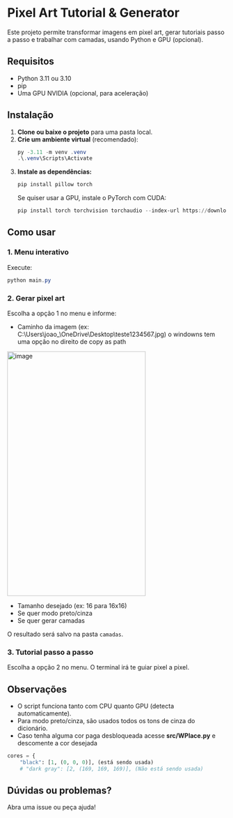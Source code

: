 # Pixel Art Tutorial & Generator

Este projeto permite transformar imagens em pixel art, gerar tutoriais passo a passo e trabalhar com camadas, usando Python e GPU (opcional).

## Requisitos

- Python 3.11 ou 3.10
- pip
- Uma GPU NVIDIA (opcional, para aceleração)

## Instalação

1. **Clone ou baixe o projeto** para uma pasta local.
2. **Crie um ambiente virtual** (recomendado):
   ```powershell
   py -3.11 -m venv .venv
   .\.venv\Scripts\Activate
   ```
3. **Instale as dependências:**
   ```powershell
   pip install pillow torch
   ```
   Se quiser usar a GPU, instale o PyTorch com CUDA:
   ```powershell
   pip install torch torchvision torchaudio --index-url https://download.pytorch.org/whl/cu117
   ```

## Como usar

### 1. Menu interativo

Execute:

```powershell
python main.py
```

### 2. Gerar pixel art

Escolha a opção 1 no menu e informe:

- Caminho da imagem (ex: C:\Users\joao_\OneDrive\Desktop\teste1234567.jpg) o windowns tem uma opção no direito de copy as path
  
<img width="318" height="561" alt="image" src="https://github.com/user-attachments/assets/eef67efd-e8a4-4321-b4f3-4930a8e2a26d" />

- Tamanho desejado (ex: 16 para 16x16)
- Se quer modo preto/cinza
- Se quer gerar camadas

O resultado será salvo na pasta `camadas`.

### 3. Tutorial passo a passo

Escolha a opção 2 no menu. O terminal irá te guiar pixel a pixel.

## Observações

- O script funciona tanto com CPU quanto GPU (detecta automaticamente).
- Para modo preto/cinza, são usados todos os tons de cinza do dicionário.
- Caso tenha alguma cor paga desbloqueada acesse **src/WPlace.py** e descomente a cor desejada
``` Python
cores = {
    "black": [1, (0, 0, 0)], (está sendo usada)
    # "dark gray": [2, (169, 169, 169)], (Não está sendo usada)
```

## Dúvidas ou problemas?

Abra uma issue ou peça ajuda!
